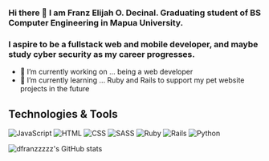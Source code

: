 
### Hi there 👋 I am Franz Elijah O. Decinal. Graduating student of BS Computer Engineering in Mapua University.
### I aspire to be a fullstack web and mobile developer, and maybe study cyber security as my career progresses.

- 🔭 I’m currently working on ... being a web developer
- 🌱 I’m currently learning ... Ruby and Rails to support my pet website projects in the future



## Technologies & Tools
![JavaScript](https://img.shields.io/badge/-JavaScript-000?style=flat&logoColor=white&logo=javascript&color=yellow)
![HTML](https://img.shields.io/badge/-HTML-000?style=flat&logo=html5&logoColor=white&color=red)
![CSS](https://img.shields.io/badge/-CSS-000?style=flat&logo=css3&logoColor=white&color=blue)
![SASS](https://img.shields.io/badge/-Sass-000?style=flat&logo=sass&logoColor=white&color=ff69b4)
![Ruby](https://img.shields.io/badge/-Ruby-000?style=flat&logo=ruby&logoColor=white&color=critical)
![Rails](https://img.shields.io/badge/-Ruby_on_Rails-000?style=flat&logo=ruby-on-rails&logoColor=white&color=critical)
![Python](https://img.shields.io/badge/-Python-000?style=flat&logo=python&logoColor=white&color=218291)



![dfranzzzzz's GitHub stats](https://github-readme-stats.vercel.app/api?username=dfranzzzzz&show_icons=true&theme=algolia)

